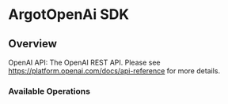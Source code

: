 # ArgotOpenAi SDK

## Overview

OpenAI API: The OpenAI REST API. Please see https://platform.openai.com/docs/api-reference for more details.

### Available Operations
